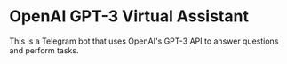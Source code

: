 # OpenAI GPT-3 Virtual Assistant

This is a Telegram bot that uses OpenAI's GPT-3 API to answer questions and perform tasks.
